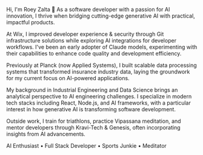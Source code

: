 Hi, I'm Roey Zalta 👋 As a software developer with a passion for AI innovation, I thrive when bridging cutting-edge generative AI with practical, impactful products.

At Wix, I improved developer experience & security through Git infrastructure solutions while exploring AI integrations for developer workflows. I've been an early adopter of Claude models, experimenting with their capabilities to enhance code quality and development efficiency.

Previously at Planck (now Applied Systems), I built scalable data processing systems that transformed insurance industry data, laying the groundwork for my current focus on AI-powered applications.

My background in Industrial Engineering and Data Science brings an analytical perspective to AI engineering challenges. I specialize in modern tech stacks including React, Node.js, and AI frameworks, with a particular interest in how generative AI is transforming software development.

Outside work, I train for triathlons, practice Vipassana meditation, and mentor developers through Kravi-Tech & Genesis, often incorporating insights from AI advancements.

AI Enthusiast • Full Stack Developer • Sports Junkie • Meditator